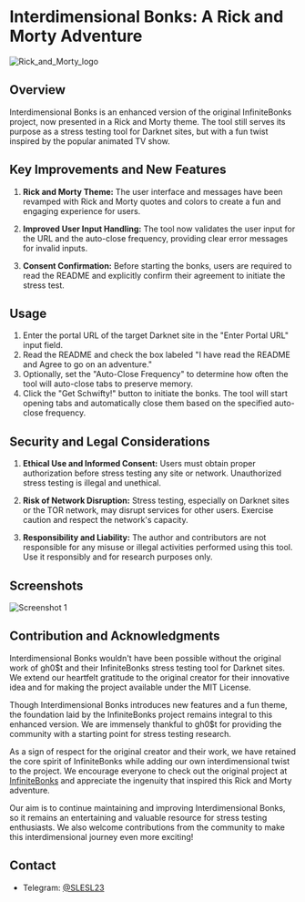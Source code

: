 # Interdimensional Bonks: A Rick and Morty Adventure

![Rick_and_Morty_logo](https://github.com/Sla0ui/Interdimensional-Bonks/assets/136838832/3423ffca-4cd9-4149-a52a-35027d0fd037)


## Overview
Interdimensional Bonks is an enhanced version of the original InfiniteBonks project, now presented in a Rick and Morty theme. The tool still serves its purpose as a stress testing tool for Darknet sites, but with a fun twist inspired by the popular animated TV show.

## Key Improvements and New Features
1. **Rick and Morty Theme:** The user interface and messages have been revamped with Rick and Morty quotes and colors to create a fun and engaging experience for users.

2. **Improved User Input Handling:** The tool now validates the user input for the URL and the auto-close frequency, providing clear error messages for invalid inputs.

3. **Consent Confirmation:** Before starting the bonks, users are required to read the README and explicitly confirm their agreement to initiate the stress test.

## Usage
1. Enter the portal URL of the target Darknet site in the "Enter Portal URL" input field.
2. Read the README and check the box labeled "I have read the README and Agree to go on an adventure."
3. Optionally, set the "Auto-Close Frequency" to determine how often the tool will auto-close tabs to preserve memory.
4. Click the "Get Schwifty!" button to initiate the bonks. The tool will start opening tabs and automatically close them based on the specified auto-close frequency.

## Security and Legal Considerations
1. **Ethical Use and Informed Consent:** Users must obtain proper authorization before stress testing any site or network. Unauthorized stress testing is illegal and unethical.

2. **Risk of Network Disruption:** Stress testing, especially on Darknet sites or the TOR network, may disrupt services for other users. Exercise caution and respect the network's capacity.

3. **Responsibility and Liability:** The author and contributors are not responsible for any misuse or illegal activities performed using this tool. Use it responsibly and for research purposes only.
   

## Screenshots
![Screenshot 1](https://github.com/Sla0ui/Interdimensional-Bonks/assets/136838832/644b393a-2e02-40f1-9859-1aab38560c6c)


## Contribution and Acknowledgments

Interdimensional Bonks wouldn't have been possible without the original work of gh0$t and their InfiniteBonks stress testing tool for Darknet sites. We extend our heartfelt gratitude to the original creator for their innovative idea and for making the project available under the MIT License.

Though Interdimensional Bonks introduces new features and a fun theme, the foundation laid by the InfiniteBonks project remains integral to this enhanced version. We are immensely thankful to gh0$t for providing the community with a starting point for stress testing research.

As a sign of respect for the original creator and their work, we have retained the core spirit of InfiniteBonks while adding our own interdimensional twist to the project. We encourage everyone to check out the original project at [InfiniteBonks](https://github.com/g-h-0-S-t/InfiniteBonks) and appreciate the ingenuity that inspired this Rick and Morty adventure.

Our aim is to continue maintaining and improving Interdimensional Bonks, so it remains an entertaining and valuable resource for stress testing enthusiasts. We also welcome contributions from the community to make this interdimensional journey even more exciting!


## Contact
- Telegram: [@SLESL23](https://t.me/slesl23)
